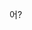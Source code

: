 어?

<!---
heeahan/heeahan is a ✨ special ✨ repository because its `README.md` (this file) appears on your GitHub profile.
You can click the Preview link to take a look at your changes.
--->
